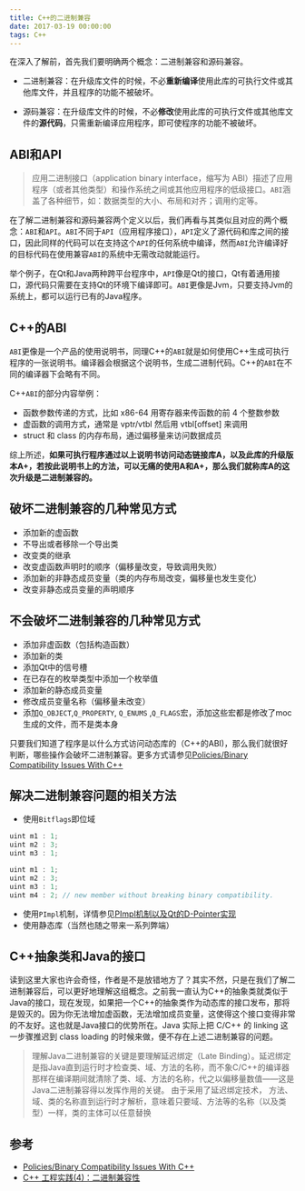 ```yaml
---
title: C++的二进制兼容
date: 2017-03-19 00:00:00
tags: C++
---
```

在深入了解前，首先我们要明确两个概念：二进制兼容和源码兼容。

* 二进制兼容：在升级库文件的时候，不必**重新编译**使用此库的可执行文件或其他库文件，并且程序的功能不被破坏。

* 源码兼容：在升级库文件的时候，不必**修改**使用此库的可执行文件或其他库文件的**源代码**，只需重新编译应用程序，即可使程序的功能不被破坏。

<!-- more --> 

## ABI和API
> 应用二进制接口（application binary interface，缩写为 ABI）描述了应用程序（或者其他类型）和操作系统之间或其他应用程序的低级接口。`ABI`涵盖了各种细节，如：数据类型的大小、布局和对齐；调用约定等。

在了解二进制兼容和源码兼容两个定义以后，我们再看与其类似且对应的两个概念：`ABI`和`API`。`ABI`不同于`API`（应用程序接口），`API`定义了源代码和库之间的接口，因此同样的代码可以在支持这个`API`的任何系统中编译，然而`ABI`允许编译好的目标代码在使用兼容`ABI`的系统中无需改动就能运行。

举个例子，在Qt和Java两种跨平台程序中，`API`像是Qt的接口，Qt有着通用接口，源代码只需要在支持Qt的环境下编译即可。`ABI`更像是Jvm，只要支持Jvm的系统上，都可以运行已有的Java程序。

## C++的ABI
`ABI`更像是一个产品的使用说明书，同理C++的`ABI`就是如何使用C++生成可执行程序的一张说明书。编译器会根据这个说明书，生成二进制代码。C++的`ABI`在不同的编译器下会略有不同。

C++`ABI`的部分内容举例：
* 函数参数传递的方式，比如 x86-64 用寄存器来传函数的前 4 个整数参数 
* 虚函数的调用方式，通常是 vptr/vtbl 然后用 vtbl[offset] 来调用 
* struct 和 class 的内存布局，通过偏移量来访问数据成员 

综上所述，**如果可执行程序通过以上说明书访问动态链接库A，以及此库的升级版本A+，若按此说明书上的方法，可以无痛的使用A和A+，那么我们就称库A的这次升级是二进制兼容的。**

## 破坏二进制兼容的几种常见方式 

* 添加新的虚函数
* 不导出或者移除一个导出类
* 改变类的继承
* 改变虚函数声明时的顺序（偏移量改变，导致调用失败）
* 添加新的非静态成员变量（类的内存布局改变，偏移量也发生变化）
* 改变非静态成员变量的声明顺序

## 不会破坏二进制兼容的几种常见方式

* 添加非虚函数（包括构造函数）
* 添加新的类
* 添加Qt中的信号槽
* 在已存在的枚举类型中添加一个枚举值
* 添加新的静态成员变量
* 修改成员变量名称（偏移量未改变）
* 添加`Q_OBJECT`,`Q_PROPERTY`, `Q_ENUMS` ,`Q_FLAGS`宏，添加这些宏都是修改了moc生成的文件，而不是类本身

只要我们知道了程序是以什么方式访问动态库的（C++的ABI)，那么我们就很好判断，哪些操作会破坏二进制兼容。更多方式请参见[Policies/Binary Compatibility Issues With C++ ](https://community.kde.org/Policies/Binary_Compatibility_Issues_With_C%2B%2B)  


## 解决二进制兼容问题的相关方法

* 使用`Bitflags`即位域

```cpp
uint m1 : 1;
uint m2 : 3;
uint m3 : 1;
```
```cpp
uint m1 : 1;
uint m2 : 3;
uint m3 : 1;
uint m4 : 2; // new member without breaking binary compatibility.
```
* 使用`PImpl`机制，详情参见[PImpl机制以及Qt的D-Pointer实现](http://zhangrunnan.com/cpp-pimpl/)
* 使用静态库（当然也随之带来一系列弊端）

## C++抽象类和Java的接口
读到这里大家也许会奇怪，作者是不是放错地方了？其实不然，只是在我们了解二进制兼容后，可以更好地理解这组概念。之前我一直认为C++的抽象类就类似于Java的接口，现在发现，如果把一个C++的抽象类作为动态库的接口发布，那将是毁灭的。因为你无法增加虚函数，无法增加成员变量，这使得这个接口变得非常的不友好。这也就是Java接口的优势所在。Java 实际上把 C/C++ 的 linking 这一步骤推迟到 class loading 的时候来做，便不存在上述二进制兼容的问题。

> 理解Java二进制兼容的关键是要理解延迟绑定（Late Binding）。延迟绑定是指Java直到运行时才检查类、域、方法的名称，而不象C/C++的编译器那样在编译期间就清除了类、域、方法的名称，代之以偏移量数值——这是Java二进制兼容得以发挥作用的关键。
> 由于采用了延迟绑定技术， 方法、域、类的名称直到运行时才解析，意味着只要域、方法等的名称（以及类型）一样，类的主体可以任意替换

## 参考

* [Policies/Binary Compatibility Issues With C++ ](https://community.kde.org/Policies/Binary_Compatibility_Issues_With_C%2B%2B)
* [C++ 工程实践(4)：二进制兼容性](http://www.cppblog.com/Solstice/archive/2011/03/09/141401.html)